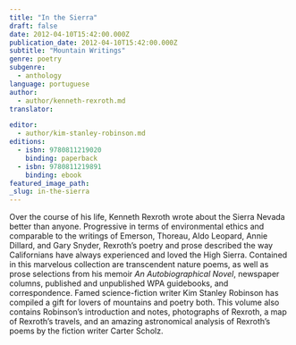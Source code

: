 ```yaml
---
title: "In the Sierra"
draft: false
date: 2012-04-10T15:42:00.000Z
publication_date: 2012-04-10T15:42:00.000Z
subtitle: "Mountain Writings"
genre: poetry
subgenre:
  - anthology
language: portuguese
author:
  - author/kenneth-rexroth.md
translator:

editor:
  - author/kim-stanley-robinson.md
editions:
  - isbn: 9780811219020
    binding: paperback
  - isbn: 9780811219891
    binding: ebook
featured_image_path:
_slug: in-the-sierra
---
```


Over the course of his life, Kenneth Rexroth wrote about the Sierra Nevada better than anyone. Progressive in terms of environmental ethics and comparable to the writings of Emerson, Thoreau, Aldo Leopard, Annie Dillard, and Gary Snyder, Rexroth’s poetry and prose described the way Californians have always experienced and loved the High Sierra. Contained in this marvelous collection are transcendent nature poems, as well as prose selections from his memoir _An Autobiographical Novel_, newspaper columns, published and unpublished WPA guidebooks, and correspondence. Famed science-fiction writer Kim Stanley Robinson has compiled a gift for lovers of mountains and poetry both. This volume also contains Robinson’s introduction and notes, photographs of Rexroth, a map of Rexroth’s travels, and an amazing astronomical analysis of Rexroth’s poems by the fiction writer Carter Scholz.

